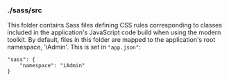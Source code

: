 ### ./sass/src

This folder contains Sass files defining CSS rules corresponding to classes
included in the application's JavaScript code build when using the modern toolkit.
By default, files in this folder are mapped to the application's root namespace, 'iAdmin'.
This is set in `"app.json"`:

    "sass": {
        "namespace": "iAdmin"
    }